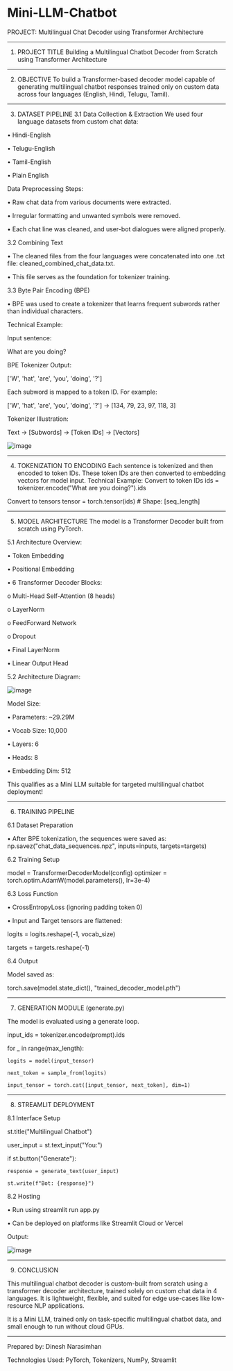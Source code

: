 # Mini-LLM-Chatbot

PROJECT: Multilingual Chat Decoder using Transformer Architecture
________________________________________
1. PROJECT TITLE
Building a Multilingual Chatbot Decoder from Scratch using Transformer Architecture
________________________________________
2. OBJECTIVE
To build a Transformer-based decoder model capable of generating multilingual chatbot responses trained only on custom data across four languages (English, Hindi, Telugu, Tamil).
________________________________________
3. DATASET PIPELINE
3.1 Data Collection & Extraction
We used four language datasets from custom chat data:

•	Hindi-English

•	Telugu-English

•	Tamil-English

•	Plain English

Data Preprocessing Steps:

•	Raw chat data from various documents were extracted.

•	Irregular formatting and unwanted symbols were removed.

•	Each chat line was cleaned, and user-bot dialogues were aligned properly.

3.2 Combining Text

•	The cleaned files from the four languages were concatenated into one .txt file: cleaned_combined_chat_data.txt.

•	This file serves as the foundation for tokenizer training.

3.3 Byte Pair Encoding (BPE)

•	BPE was used to create a tokenizer that learns frequent subwords rather than individual characters.

Technical Example:

Input sentence:

What are you doing?

BPE Tokenizer Output:

['W', 'hat', 'are', 'you', 'doing', '?']

Each subword is mapped to a token ID. For example:

['W', 'hat', 'are', 'you', 'doing', '?']     →       [134, 79, 23, 97, 118, 3] 

 

 Tokenizer Illustration:
 
Text  →  [Subwords]  →  [Token IDs]  →  [Vectors]

![image](https://github.com/user-attachments/assets/31b88d01-ec42-4821-9293-d1346731e44d)

________________________________________
4. TOKENIZATION TO ENCODING
Each sentence is tokenized and then encoded to token IDs. These token IDs are then converted to embedding vectors for model input.
Technical Example:
 Convert to token IDs
ids = tokenizer.encode("What are you doing?").ids

 Convert to tensors
tensor = torch.tensor(ids)  # Shape: [seq_length]
________________________________________
5. MODEL ARCHITECTURE
The model is a Transformer Decoder built from scratch using PyTorch.

5.1 Architecture Overview:

•	Token Embedding

•	Positional Embedding

•	6 Transformer Decoder Blocks:

  o	Multi-Head Self-Attention (8 heads)

  o	LayerNorm

  o	FeedForward Network

  o	Dropout

•	Final LayerNorm

•	Linear Output Head

5.2 Architecture Diagram:

![image](https://github.com/user-attachments/assets/33f45881-9c75-4c27-80bb-f3cfe15bd0af)

                              
Model Size:

•	Parameters: ~29.29M

•	Vocab Size: 10,000

•	Layers: 6

•	Heads: 8

•	Embedding Dim: 512

 This qualifies as a Mini LLM suitable for targeted multilingual chatbot deployment!
________________________________________
6. TRAINING PIPELINE

6.1 Dataset Preparation

•	After BPE tokenization, the sequences were saved as:
np.savez("chat_data_sequences.npz", inputs=inputs, targets=targets)

6.2 Training Setup

model = TransformerDecoderModel(config)
optimizer = torch.optim.AdamW(model.parameters(), lr=3e-4)

6.3 Loss Function

•	CrossEntropyLoss (ignoring padding token 0)

•	Input and Target tensors are flattened:

logits = logits.reshape(-1, vocab_size)

targets = targets.reshape(-1)

6.4 Output

Model saved as:

torch.save(model.state_dict(), "trained_decoder_model.pth")
________________________________________
7. GENERATION MODULE (generate.py)

The model is evaluated using a generate loop.

input_ids = tokenizer.encode(prompt).ids

for _ in range(max_length):

    logits = model(input_tensor)    
    
    next_token = sample_from(logits)
    
    input_tensor = torch.cat([input_tensor, next_token], dim=1)
________________________________________
8. STREAMLIT DEPLOYMENT

8.1 Interface Setup

st.title("Multilingual Chatbot")

user_input = st.text_input("You:")

if st.button("Generate"):

    response = generate_text(user_input)
    
    st.write(f"Bot: {response}")

8.2 Hosting

•	Run using streamlit run app.py

•	Can be deployed on platforms like Streamlit Cloud or Vercel

Output:

![image](https://github.com/user-attachments/assets/981c6747-7008-43d0-b5ef-4b94a1a9e893)


________________________________________
9. CONCLUSION

This multilingual chatbot decoder is custom-built from scratch using a transformer decoder architecture, trained solely on custom chat data in 4 languages. It is lightweight, flexible, and suited for edge use-cases like low-resource NLP applications.

 It is a Mini LLM, trained only on task-specific multilingual chatbot data, and small enough to run without cloud GPUs.
________________________________________
Prepared by: Dinesh Narasimhan

Technologies Used: PyTorch, Tokenizers, NumPy, Streamlit

